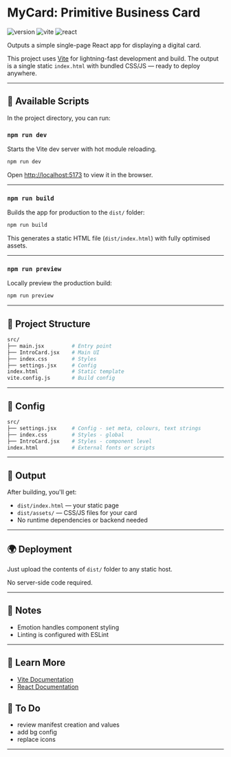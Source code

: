 # MyCard: Primitive Business Card

![version](https://img.shields.io/badge/version-2.0.2-blue)
![vite](https://img.shields.io/badge/tooling-Vite-646cff)
![react](https://img.shields.io/badge/framework-React-61dafb)

Outputs a simple single-page React app for displaying a digital card.

This project uses [Vite](https://vitejs.dev/) for lightning-fast development and build. The output is a single static `index.html` with bundled CSS/JS — ready to deploy anywhere.

---

## 🚀 Available Scripts

In the project directory, you can run:

### `npm run dev`

Starts the Vite dev server with hot module reloading.

```bash
npm run dev
```

Open [http://localhost:5173](http://localhost:5173) to view it in the browser.

---

### `npm run build`

Builds the app for production to the `dist/` folder:

```bash
npm run build
```

This generates a static HTML file (`dist/index.html`) with fully optimised assets.

---

### `npm run preview`

Locally preview the production build:

```bash
npm run preview
```

---

## 🧾 Project Structure

```bash
src/
├── main.jsx         # Entry point
├── IntroCard.jsx    # Main UI
├── index.css        # Styles
├── settings.jsx     # Config
index.html           # Static template
vite.config.js       # Build config
```

---

## 🧾 Config

```bash
src/
├── settings.jsx     # Config - set meta, colours, text strings
├── index.css        # Styles - global
├── IntroCard.jsx    # Styles - component level
index.html           # External fonts or scripts
```

---

## 📁 Output

After building, you'll get:

- `dist/index.html` — your static page
- `dist/assets/` — CSS/JS files for your card
- No runtime dependencies or backend needed

---

## 🌍 Deployment

Just upload the contents of `dist/` folder to any static host.

No server-side code required.

---

## 🧹 Notes

- Emotion handles component styling
- Linting is configured with ESLint

---

## 🧠 Learn More

- [Vite Documentation](https://vitejs.dev/)
- [React Documentation](https://react.dev/)

## 🧹 To Do

- review manifest creation and values
- add bg config
- replace icons

---